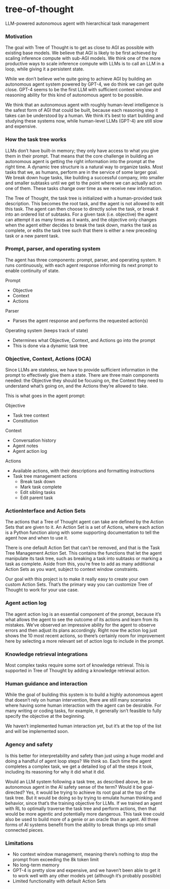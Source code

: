 # tree-of-thought
LLM-powered autonomous agent with hierarchical task management

### Motivation
The goal with Tree of Thought is to get as close to AGI as possible with existing base models. We believe that AGI is likely to be first achieved by scaling inference compute with sub-AGI models. We think one of the more productive ways to scale inference compute with LLMs is to call an LLM in a loop, while giving it a persistent state.

While we don’t believe we’re quite going to achieve AGI by building an autonomous agent system powered by GPT-4, we do think we can get quite close. GPT-4 seems to be the first LLM with sufficient context window and reasoning ability for this kind of autonomous agent to be possible.

We think that an autonomous agent with roughly human-level intelligence is the safest form of AGI that could be built, because each reasoning step it takes can be understood by a human. We think it’s best to start building and studying these systems now, while human-level LLMs (GPT-4) are still slow and expensive.

### How the task tree works
LLMs don’t have built-in memory; they only have access to what you give them in their prompt. That means that the core challenge in building an autonomous agent is getting the right information into the prompt at the right time. A dynamic tree structure is a natural way to organize tasks. Most tasks that we, as humans, perform are in the service of some larger goal. We break down huge tasks, like building a successful company, into smaller and smaller subtasks until we get to the point where we can actually act on one of them. These tasks change over time as we receive new information.

The Tree of Thought, the task tree is initialized with a human-provided task description. This becomes the root task, and the agent is not allowed to edit this task. The agent can then choose to directly solve the task, or break it into an ordered list of subtasks. For a given task (i.e. objective) the agent can attempt it as many times as it wants, and the objective only changes when the agent either decides to break the task down, marks the task as complete, or edits the task tree such that there is either a new preceding task or a new parent task.

### Prompt, parser, and operating system
The agent has three components: prompt, parser, and operating system. It runs continuously, with each agent response informing its next prompt to enable continuity of state.

Prompt
- Objective
- Context
- Actions

Parser
- Parses the agent response and performs the requested action(s)

Operating system (keeps track of state)
- Determines what Objective, Context, and Actions go into the prompt
- This is done via a dynamic task tree

### Objective, Context, Actions (OCA)
Since LLMs are stateless, we have to provide sufficient information in the prompt to effectively give them a state. There are three main components needed: the Objective they should be focusing on, the Context they need to understand what’s going on, and the Actions they’re allowed to take.

This is what goes in the agent prompt:

Objective
- Task tree context
- Constitution

Context
- Conversation history
- Agent notes
- Agent action log

Actions
- Available actions, with their descriptions and formatting instructions
- Task tree management actions
  - Break task down
  - Mark task complete
  - Edit sibling tasks
  - Edit parent task

### ActionInterface and Action Sets
The actions that a Tree of Thought agent can take are defined by the Action Sets that are given to it. An Action Set is a set of Actions, where each action is a Python function along with some supporting documentation to tell the agent how and when to use it.

There is one default Action Set that can’t be removed, and that is the Task Tree Management Action Set. This contains the functions that let the agent manipulate its task tree, such as breaking a task into subtasks or marking a task as complete. Aside from this, you’re free to add as many additional Action Sets as you want, subject to context window constraints.

Our goal with this project is to make it really easy to create your own custom Action Sets. That’s the primary way you can customize Tree of Thought to work for your use case.

### Agent action log
The agent action log is an essential component of the prompt, because it’s what allows the agent to see the outcome of its actions and learn from its mistakes. We’ve observed an impressive ability for the agent to observe errors and then adjust its plans accordingly. Right now the action log just shows the 10 most recent actions, so there’s certainly room for improvement here by selecting a more relevant set of action logs to include in the prompt.

### Knowledge retrieval integrations
Most complex tasks require some sort of knowledge retrieval. This is supported in Tree of Thought by adding a knowledge retrieval action.

### Human guidance and interaction
While the goal of building this system is to build a highly autonomous agent that doesn’t rely on human intervention, there are still many scenarios where having some human interaction with the agent can be desirable. For many writing or coding tasks, for example, it generally isn’t feasible to fully specify the objective at the beginning.

We haven’t implemented human interaction yet, but it’s at the top of the list and will be implemented soon.

### Agency and safety
Is this better for interpretability and safety than just using a huge model and doing a handful of agent loop steps? We think so. Each time the agent completes a complex task, we get a detailed log of all the steps it took, including its reasoning for why it did what it did.

Would an LLM system following a task tree, as described above, be an autonomous agent in the AI safety sense of the term? Would it be goal-directed? Yes, it would be trying to achieve its root goal at the top of the task tree. But it would be doing so by trying to emulate human thinking and behavior, since that’s the training objective for LLMs. If we trained an agent with RL to optimally traverse the task tree and perform actions, then that would be more agentic and potentially more dangerous. This task tree could also be used to build more of a genie or an oracle than an agent. All three forms of AI systems benefit from the ability to break things up into small connected pieces.

### Limitations
- No context window management, meaning there’s nothing to stop the prompt from exceeding the 8k token limit
- No long-term memory
- GPT-4 is pretty slow and expensive, and we haven’t been able to get it to work well with any other models yet (although it’s probably possible)
- Limited functionality with default Action Sets
